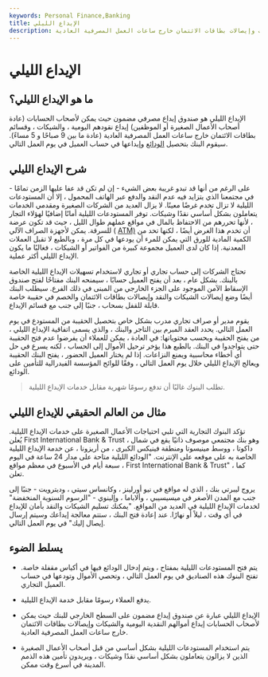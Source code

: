 ```yaml
---
keywords: Personal Finance,Banking
title: الإيداع الليلي
description: الإيداع الليلي هو صندوق إيداع مصرفي حيث يمكن للتجار إيداع أموالهم النقدية اليومية والشيكات وإيصالات بطاقات الائتمان خارج ساعات العمل المصرفية العادية.
---
```


# الإيداع الليلي
## ما هو الإيداع الليلي؟

الإيداع الليلي هو صندوق إيداع مصرفي مضمون حيث يمكن لأصحاب الحسابات (عادة أصحاب الأعمال الصغيرة أو الموظفين) إيداع نقودهم اليومية ، والشيكات ، وقسائم بطاقات الائتمان خارج ساعات العمل المصرفية العادية (عادة ما بين 9 صباحًا و 5 مساءً). سيقوم البنك بتحصيل [الودائع](/bank-deposits) وإيداعها في حساب العميل في يوم العمل التالي.

## شرح الإيداع الليلي

على الرغم من أنها قد تبدو غريبة بعض الشيء - إن لم تكن قد عفا عليها الزمن تمامًا - في مجتمعنا الذي يتزايد فيه عدم النقد والدفع عبر الهاتف المحمول ، إلا أن المستودعات الليلية لا تزال تخدم غرضًا معينًا. لا يزال العديد من الشركات الصغيرة ومقدمي الخدمات يتعاملون بشكل أساسي نقدًا وشيكات. توفر المستودعات الليلية أمانًا إضافيًا لهؤلاء التجار ، لأنها تحررهم من الاحتفاظ بالمال في مواقع عملهم طوال الليل ، حيث قد تكون عرضة للسرقة. يمكن لأجهزة الصراف الآلي ( [ATM)](/atm) أن تخدم هذا الغرض أيضًا ، لكنها تحد من الكمية المادية للورق التي يمكن للمرء أن يودعها في كل مرة ، وبالطبع لا تقبل العملات المعدنية. إذا كان لدى العميل مجموعة كبيرة من الفواتير أو الشيكات ، فغالبًا ما يكون الإيداع الليلي أكثر عملية.

تحتاج الشركات إلى حساب تجاري أو تجاري لاستخدام تسهيلات الإيداع الليلية الخاصة بالبنك. بشكل عام ، بعد أن يفتح العميل حسابًا ، سيمنحه البنك مفتاحًا لفتح صندوق الإسقاط الآمن الموجود على الجزء الخارجي من المبنى في ذلك الفرع. سيطلب البنك أيضًا وضع إيصالات الشيكات والنقد وإيصالات بطاقات الائتمان والخصم في حقيبة خاصة قابلة للقفل بسحاب ، جنبًا إلى جنب مع قسائم الإيداع.

يقوم مدير أو صراف تجاري مدرب بشكل خاص بتحصيل الحقيبة من المستودع في يوم العمل التالي. يحدد العقد المبرم بين التاجر والبنك ، والذي يسمى اتفاقية الإيداع الليلي ، من يفتح الحقيبة ويحسب محتوياتها: في العادة ، يمكن للعملاء أن يفرضوا عدم فتح الحقيبة حتى يتواجدوا في البنك. بالطبع هذا يؤخر ترحيل الأموال إلى الحساب ، لكنه يسرع في حل أي أخطاء محاسبية ويمنع النزاعات. إذا لم يختار العميل الحضور ، يفتح البنك الحقيبة ويعالج الإيداع الليلي خلال يوم العمل التالي ، وفقًا للوائح المؤسسة الفيدرالية للتأمين على الودائع.

> تطلب البنوك غالبًا أن تدفع رسومًا شهرية مقابل خدمات الإيداع الليلية.

>

## مثال من العالم الحقيقي للإيداع الليلي

تؤكد البنوك التجارية التي تلبي احتياجات الأعمال الصغيرة على خدمات الإيداع الليلية. يُعلن First International Bank & Trust ، وهو بنك مجتمعي موصوف ذاتيًا يقع في شمال داكوتا ، ووسط مينيسوتا ومنطقة فينيكس الكبرى ، من أريزونا ، عن خدمة الإيداع الليلية الخاصة به على موقعه على الإنترنت. "الودائع الليلية متاحة على مدار 24 ساعة في اليوم ، سبعة أيام في الأسبوع في معظم مواقع First International Bank & Trust" ، كما تعلن.

يروج ليبرتي بنك ، الذي له مواقع في نيو أورلينز ، وكانساس سيتي ، وديترويت - جنبًا إلى جنب مع المدن الأصغر في ميسيسيبي ، وألاباما ، وإلينوي - "الرسوم السنوية المنخفضة" لخدمات الإيداع الليلية في العديد من المواقع. "يمكنك تسليم الشيكات والنقد بأمان للإيداع في أي وقت ، ليلاً أو نهارًا. عند إعادة فتح البنك ، ستتم معالجة إيداعك وسيتم إرسال إيصال إليك" في يوم العمل التالي.

## يسلط الضوء

- يتم فتح المستودعات الليلية بمفتاح ، ويتم إدخال الودائع فيها في أكياس مقفلة خاصة. تفتح البنوك هذه الصناديق في يوم العمل التالي ، وتحصي الأموال وتودعها في حساب العميل التجاري.

- يدفع العملاء رسومًا مقابل خدمة الإيداع الليلية.

- الإيداع الليلي عبارة عن صندوق إيداع مضمون على السطح الخارجي للبنك حيث يمكن لأصحاب الحسابات إيداع أموالهم النقدية اليومية والشيكات وإيصالات بطاقات الائتمان خارج ساعات العمل المصرفية العادية.

- يتم استخدام المستودعات الليلية بشكل أساسي من قبل أصحاب الأعمال الصغيرة الذين لا يزالون يتعاملون بشكل أساسي نقدًا وشيكات ، ويريدون تأمين هذه الذمم المدينة في أسرع وقت ممكن.


